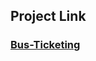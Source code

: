 ## Project Link
### **[Bus-Ticketing](https://younus-always.github.io/Bus-ticketing "Bus-ticketing Live Link")**
